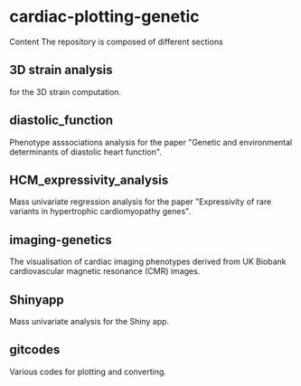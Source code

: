 # cardiac-plotting-genetic

Content
The repository is composed of different sections

## 3D strain analysis
for the 3D strain computation.

## diastolic_function
Phenotype asssociations analysis for the paper "Genetic and environmental determinants of diastolic heart function".

## HCM_expressivity_analysis
Mass univariate regression analysis for the paper "Expressivity of rare variants in hypertrophic cardiomyopathy genes".

## imaging-genetics
The visualisation of cardiac imaging phenotypes derived from UK Biobank cardiovascular magnetic resonance (CMR) images.

## Shinyapp 
Mass univariate analysis for the Shiny app.

## gitcodes
Various codes for plotting and converting.  
